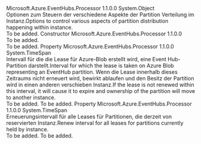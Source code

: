 <Type Name="PartitionManagerOptions" FullName="Microsoft.Azure.EventHubs.Processor.PartitionManagerOptions">
  <TypeSignature Language="C#" Value="public class PartitionManagerOptions" />
  <TypeSignature Language="ILAsm" Value=".class public auto ansi beforefieldinit PartitionManagerOptions extends System.Object" />
  <TypeSignature Language="DocId" Value="T:Microsoft.Azure.EventHubs.Processor.PartitionManagerOptions" />
  <TypeSignature Language="VB.NET" Value="Public Class PartitionManagerOptions" />
  <TypeSignature Language="F#" Value="type PartitionManagerOptions = class" />
  <AssemblyInfo>
    <AssemblyName>Microsoft.Azure.EventHubs.Processor</AssemblyName>
    <AssemblyVersion>1.1.0.0</AssemblyVersion>
  </AssemblyInfo>
  <Base>
    <BaseTypeName>System.Object</BaseTypeName>
  </Base>
  <Interfaces />
  <Docs>
    <summary>
            <span data-ttu-id="5e44f-101">Optionen zum Steuern der verschiedene Aspekte der Partition Verteilung im <see cref="T:Microsoft.Azure.EventHubs.Processor.EventProcessorHost" /> Instanz.</span><span class="sxs-lookup"><span data-stu-id="5e44f-101">Options to control various aspects of partition distribution happening within <see cref="T:Microsoft.Azure.EventHubs.Processor.EventProcessorHost" /> instance.</span></span>
            </summary>
    <remarks>To be added.</remarks>
  </Docs>
  <Members>
    <Member MemberName=".ctor">
      <MemberSignature Language="C#" Value="public PartitionManagerOptions ();" />
      <MemberSignature Language="ILAsm" Value=".method public hidebysig specialname rtspecialname instance void .ctor() cil managed" />
      <MemberSignature Language="DocId" Value="M:Microsoft.Azure.EventHubs.Processor.PartitionManagerOptions.#ctor" />
      <MemberSignature Language="VB.NET" Value="Public Sub New ()" />
      <MemberType>Constructor</MemberType>
      <AssemblyInfo>
        <AssemblyName>Microsoft.Azure.EventHubs.Processor</AssemblyName>
        <AssemblyVersion>1.1.0.0</AssemblyVersion>
      </AssemblyInfo>
      <Parameters />
      <Docs>
        <summary>To be added.</summary>
        <remarks>To be added.</remarks>
      </Docs>
    </Member>
    <Member MemberName="LeaseDuration">
      <MemberSignature Language="C#" Value="public TimeSpan LeaseDuration { get; set; }" />
      <MemberSignature Language="ILAsm" Value=".property instance valuetype System.TimeSpan LeaseDuration" />
      <MemberSignature Language="DocId" Value="P:Microsoft.Azure.EventHubs.Processor.PartitionManagerOptions.LeaseDuration" />
      <MemberSignature Language="VB.NET" Value="Public Property LeaseDuration As TimeSpan" />
      <MemberSignature Language="F#" Value="member this.LeaseDuration : TimeSpan with get, set" Usage="Microsoft.Azure.EventHubs.Processor.PartitionManagerOptions.LeaseDuration" />
      <MemberType>Property</MemberType>
      <AssemblyInfo>
        <AssemblyName>Microsoft.Azure.EventHubs.Processor</AssemblyName>
        <AssemblyVersion>1.1.0.0</AssemblyVersion>
      </AssemblyInfo>
      <ReturnValue>
        <ReturnType>System.TimeSpan</ReturnType>
      </ReturnValue>
      <Docs>
        <summary>
            <span data-ttu-id="5e44f-102">Intervall für die die Lease für Azure-Blob erstellt wird, eine Event Hub-Partition darstellt.</span><span class="sxs-lookup"><span data-stu-id="5e44f-102">Interval for which the lease is taken on Azure Blob representing an EventHub partition.</span></span>  <span data-ttu-id="5e44f-103">Wenn die Lease innerhalb dieses Zeitraums nicht erneuert wird, bewirkt ablaufen und den Besitz der Partition wird in einen anderen verschieben <see cref="T:Microsoft.Azure.EventHubs.Processor.EventProcessorHost" /> Instanz.</span><span class="sxs-lookup"><span data-stu-id="5e44f-103">If the lease is not renewed within this interval, it will cause it to expire and ownership of the partition will move to another <see cref="T:Microsoft.Azure.EventHubs.Processor.EventProcessorHost" /> instance.</span></span>
            </summary>
        <value>To be added.</value>
        <remarks>To be added.</remarks>
      </Docs>
    </Member>
    <Member MemberName="RenewInterval">
      <MemberSignature Language="C#" Value="public TimeSpan RenewInterval { get; set; }" />
      <MemberSignature Language="ILAsm" Value=".property instance valuetype System.TimeSpan RenewInterval" />
      <MemberSignature Language="DocId" Value="P:Microsoft.Azure.EventHubs.Processor.PartitionManagerOptions.RenewInterval" />
      <MemberSignature Language="VB.NET" Value="Public Property RenewInterval As TimeSpan" />
      <MemberSignature Language="F#" Value="member this.RenewInterval : TimeSpan with get, set" Usage="Microsoft.Azure.EventHubs.Processor.PartitionManagerOptions.RenewInterval" />
      <MemberType>Property</MemberType>
      <AssemblyInfo>
        <AssemblyName>Microsoft.Azure.EventHubs.Processor</AssemblyName>
        <AssemblyVersion>1.1.0.0</AssemblyVersion>
      </AssemblyInfo>
      <ReturnValue>
        <ReturnType>System.TimeSpan</ReturnType>
      </ReturnValue>
      <Docs>
        <summary>
            <span data-ttu-id="5e44f-104">Erneuerungsintervall für alle Leases für Partitionen, die derzeit von reservierten <see cref="T:Microsoft.Azure.EventHubs.Processor.EventProcessorHost" /> Instanz.</span><span class="sxs-lookup"><span data-stu-id="5e44f-104">Renew interval for all leases for partitions currently held by <see cref="T:Microsoft.Azure.EventHubs.Processor.EventProcessorHost" /> instance.</span></span>
            </summary>
        <value>To be added.</value>
        <remarks>To be added.</remarks>
      </Docs>
    </Member>
  </Members>
</Type>